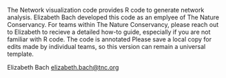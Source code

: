 The Network visualization code provides R code to generate network analysis. Elizabeth Bach developed this code as an emplyee of The Nature Conservancy. For teams within The Nature Conservancy, please reach out to Elizabeth to recieve a detailed how-to guide, especially if you are not familiar with R code.
The code is annotated
Please save a local copy for edits made by individual teams, so this version can remain a universal template.

Elizabeth Bach
elizabeth.bach@tnc.org
